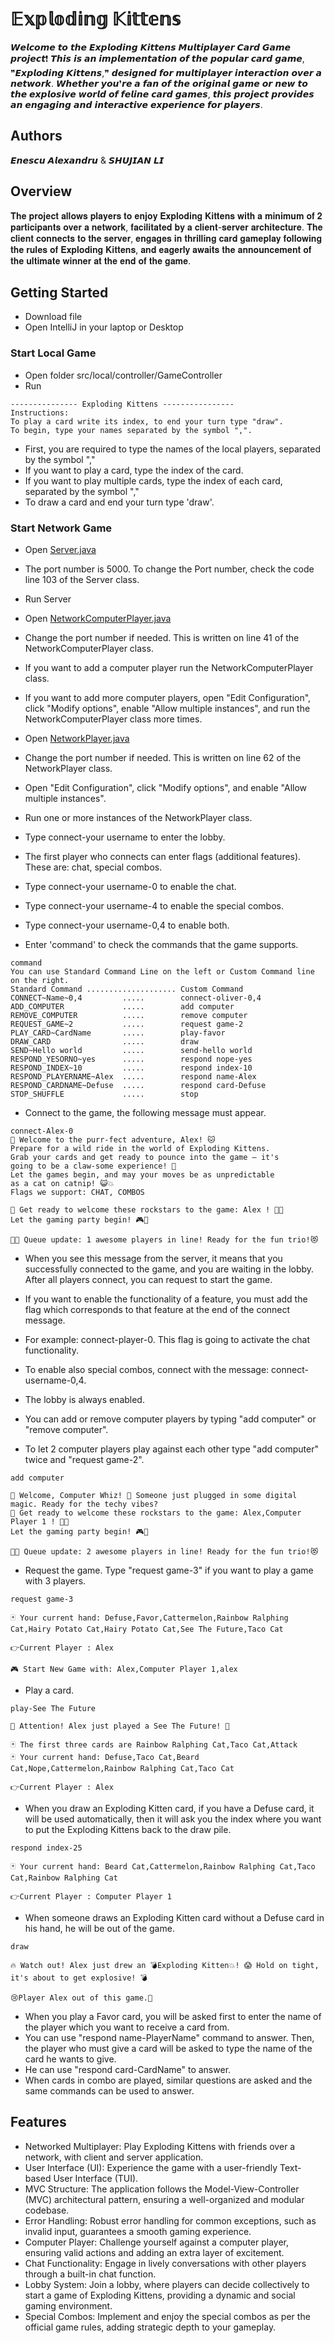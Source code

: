 # 𝔼𝕩𝕡𝕝𝕠𝕕𝕚𝕟𝕘 𝕂𝕚𝕥𝕥𝕖𝕟𝕤
𝙒𝙚𝙡𝙘𝙤𝙢𝙚 𝙩𝙤 𝙩𝙝𝙚 𝙀𝙭𝙥𝙡𝙤𝙙𝙞𝙣𝙜 𝙆𝙞𝙩𝙩𝙚𝙣𝙨 𝙈𝙪𝙡𝙩𝙞𝙥𝙡𝙖𝙮𝙚𝙧 𝘾𝙖𝙧𝙙 𝙂𝙖𝙢𝙚 𝙥𝙧𝙤𝙟𝙚𝙘𝙩❗ 𝙏𝙝𝙞𝙨 𝙞𝙨 𝙖𝙣 𝙞𝙢𝙥𝙡𝙚𝙢𝙚𝙣𝙩𝙖𝙩𝙞𝙤𝙣 𝙤𝙛 𝙩𝙝𝙚 𝙥𝙤𝙥𝙪𝙡𝙖𝙧 𝙘𝙖𝙧𝙙 𝙜𝙖𝙢𝙚, ❞𝙀𝙭𝙥𝙡𝙤𝙙𝙞𝙣𝙜 𝙆𝙞𝙩𝙩𝙚𝙣𝙨,❞ 𝙙𝙚𝙨𝙞𝙜𝙣𝙚𝙙 𝙛𝙤𝙧 𝙢𝙪𝙡𝙩𝙞𝙥𝙡𝙖𝙮𝙚𝙧 𝙞𝙣𝙩𝙚𝙧𝙖𝙘𝙩𝙞𝙤𝙣 𝙤𝙫𝙚𝙧 𝙖 𝙣𝙚𝙩𝙬𝙤𝙧𝙠. 𝙒𝙝𝙚𝙩𝙝𝙚𝙧 𝙮𝙤𝙪❜𝙧𝙚 𝙖 𝙛𝙖𝙣 𝙤𝙛 𝙩𝙝𝙚 𝙤𝙧𝙞𝙜𝙞𝙣𝙖𝙡 𝙜𝙖𝙢𝙚 𝙤𝙧 𝙣𝙚𝙬 𝙩𝙤 𝙩𝙝𝙚 𝙚𝙭𝙥𝙡𝙤𝙨𝙞𝙫𝙚 𝙬𝙤𝙧𝙡𝙙 𝙤𝙛 𝙛𝙚𝙡𝙞𝙣𝙚 𝙘𝙖𝙧𝙙 𝙜𝙖𝙢𝙚𝙨, 𝙩𝙝𝙞𝙨 𝙥𝙧𝙤𝙟𝙚𝙘𝙩 𝙥𝙧𝙤𝙫𝙞𝙙𝙚𝙨 𝙖𝙣 𝙚𝙣𝙜𝙖𝙜𝙞𝙣𝙜 𝙖𝙣𝙙 𝙞𝙣𝙩𝙚𝙧𝙖𝙘𝙩𝙞𝙫𝙚 𝙚𝙭𝙥𝙚𝙧𝙞𝙚𝙣𝙘𝙚 𝙛𝙤𝙧 𝙥𝙡𝙖𝙮𝙚𝙧𝙨.
## Authors
𝙀𝙣𝙚𝙨𝙘𝙪 𝘼𝙡𝙚𝙭𝙖𝙣𝙙𝙧𝙪 & 𝙎𝙃𝙐𝙅𝙄𝘼𝙉 𝙇𝙄

## Overview
𝐓𝐡𝐞 𝐩𝐫𝐨𝐣𝐞𝐜𝐭 𝐚𝐥𝐥𝐨𝐰𝐬 𝐩𝐥𝐚𝐲𝐞𝐫𝐬 𝐭𝐨 𝐞𝐧𝐣𝐨𝐲 𝐄𝐱𝐩𝐥𝐨𝐝𝐢𝐧𝐠 𝐊𝐢𝐭𝐭𝐞𝐧𝐬 𝐰𝐢𝐭𝐡 𝐚 𝐦𝐢𝐧𝐢𝐦𝐮𝐦 𝐨𝐟 𝟐 𝐩𝐚𝐫𝐭𝐢𝐜𝐢𝐩𝐚𝐧𝐭𝐬 𝐨𝐯𝐞𝐫 𝐚 𝐧𝐞𝐭𝐰𝐨𝐫𝐤, 𝐟𝐚𝐜𝐢𝐥𝐢𝐭𝐚𝐭𝐞𝐝 𝐛𝐲 𝐚 𝐜𝐥𝐢𝐞𝐧𝐭-𝐬𝐞𝐫𝐯𝐞𝐫 𝐚𝐫𝐜𝐡𝐢𝐭𝐞𝐜𝐭𝐮𝐫𝐞. 𝐓𝐡𝐞 𝐜𝐥𝐢𝐞𝐧𝐭 𝐜𝐨𝐧𝐧𝐞𝐜𝐭𝐬 𝐭𝐨 𝐭𝐡𝐞 𝐬𝐞𝐫𝐯𝐞𝐫, 𝐞𝐧𝐠𝐚𝐠𝐞𝐬 𝐢𝐧 𝐭𝐡𝐫𝐢𝐥𝐥𝐢𝐧𝐠 𝐜𝐚𝐫𝐝 𝐠𝐚𝐦𝐞𝐩𝐥𝐚𝐲 𝐟𝐨𝐥𝐥𝐨𝐰𝐢𝐧𝐠 𝐭𝐡𝐞 𝐫𝐮𝐥𝐞𝐬 𝐨𝐟 𝐄𝐱𝐩𝐥𝐨𝐝𝐢𝐧𝐠 𝐊𝐢𝐭𝐭𝐞𝐧𝐬, 𝐚𝐧𝐝 𝐞𝐚𝐠𝐞𝐫𝐥𝐲 𝐚𝐰𝐚𝐢𝐭𝐬 𝐭𝐡𝐞 𝐚𝐧𝐧𝐨𝐮𝐧𝐜𝐞𝐦𝐞𝐧𝐭 𝐨𝐟 𝐭𝐡𝐞 𝐮𝐥𝐭𝐢𝐦𝐚𝐭𝐞 𝐰𝐢𝐧𝐧𝐞𝐫 𝐚𝐭 𝐭𝐡𝐞 𝐞𝐧𝐝 𝐨𝐟 𝐭𝐡𝐞 𝐠𝐚𝐦𝐞.

## Getting Started
- Download file
- Open IntelliJ in your laptop or Desktop
### Start Local Game
- Open folder src/local/controller/GameController
- Run
```
--------------- Exploding Kittens ----------------
Instructions:
To play a card write its index, to end your turn type "draw".
To begin, type your names separated by the symbol ",".

```

- First, you are required to type the names of the local players, separated by the symbol ","
- If you want to play a card, type the index of the card.
- If you want to play multiple cards, type the index of each card, separated by the symbol ","
- To draw a card and end your turn type 'draw'.

### Start Network Game
- Open [Server.java](src%2Fnetwork%2Fcontroller%2FServer.java)
- The port number is 5000. To change the Port number, check the code line 103 of the Server class.
- Run Server

- Open [NetworkComputerPlayer.java](src%2Fnetwork%2Fmodel%2FNetworkComputerPlayer.java)
- Change the port number if needed. This is written on line 41 of the NetworkComputerPlayer class.
- If you want to add a computer player run the NetworkComputerPlayer class.
- If you want to add more computer players, open "Edit Configuration", click "Modify options", enable "Allow multiple instances", and run the NetworkComputerPlayer class more times.

- Open [NetworkPlayer.java](src%2Fnetwork%2Fmodel%2FNetworkPlayer.java)
- Change the port number if needed. This is written on line 62 of the NetworkPlayer class.
- Open "Edit Configuration", click "Modify options", and enable "Allow multiple instances".
- Run one or more instances of the NetworkPlayer class.
- Type connect-your username to enter the lobby.
- The first player who connects can enter flags (additional features). These are: chat, special combos.
- Type connect-your username-0 to enable the chat.
- Type connect-your username-4 to enable the special combos.
- Type connect-your username-0,4 to enable both.
- Enter 'command' to check the commands that the game supports.

```
command
You can use Standard Command Line on the left or Custom Command line on the right.
Standard Command .................... Custom Command
CONNECT~Name~0,4         .....        connect-oliver-0,4
ADD_COMPUTER             .....        add computer
REMOVE_COMPUTER          .....        remove computer
REQUEST_GAME~2           .....        request game-2
PLAY_CARD~CardName       .....        play-favor
DRAW_CARD                .....        draw
SEND~Hello world         .....        send-hello world
RESPOND_YESORNO~yes      .....        respond nope-yes
RESPOND_INDEX~10         .....        respond index-10
RESPOND_PLAYERNAME~Alex  .....        respond name-Alex
RESPOND_CARDNAME~Defuse  .....        respond card-Defuse
STOP_SHUFFLE             .....        stop
```
- Connect to the game, the following message must appear.
```
connect-Alex-0
🎉 Welcome to the purr-fect adventure, Alex! 🐱
Prepare for a wild ride in the world of Exploding Kittens.
Grab your cards and get ready to pounce into the game – it's
going to be a claw-some experience! 🚀
Let the games begin, and may your moves be as unpredictable
as a cat on catnip! 😺💥
Flags we support: CHAT, COMBOS

🎉 Get ready to welcome these rockstars to the game: Alex ! 🚀👾
Let the gaming party begin! 🎮💫

👫👬 Queue update: 1 awesome players in line! Ready for the fun trio!😻

```
- When you see this message from the server, it means that you successfully connected to the game, and you are waiting in the lobby. After all players connect, you can request to start the game.

- If you want to enable the functionality of a feature, you must add the flag which corresponds to that feature at the end of the connect message.
- For example: connect-player-0. This flag is going to activate the chat functionality.
- To enable also special combos, connect with the message: connect-username-0,4.
- The lobby is always enabled.

- You can add or remove computer players by typing "add computer" or "remove computer".
- To let 2 computer players play against each other type "add computer" twice and "request game-2".

```
add computer

🤖 Welcome, Computer Whiz! 💾 Someone just plugged in some digital magic. Ready for the techy vibes?
🎉 Get ready to welcome these rockstars to the game: Alex,Computer Player 1 ! 🚀👾
Let the gaming party begin! 🎮💫

👫👬 Queue update: 2 awesome players in line! Ready for the fun trio!😻

```
- Request the game. Type "request game-3" if you want to play a game with 3 players.

```
request game-3

🃏 Your current hand: Defuse,Favor,Cattermelon,Rainbow Ralphing Cat,Hairy Potato Cat,Hairy Potato Cat,See The Future,Taco Cat

👉Current Player : Alex

🎮 Start New Game with: Alex,Computer Player 1,alex

```
- Play a card.
```
play-See The Future

📢 Attention! Alex just played a See The Future! 🎲

🃏 The first three cards are Rainbow Ralphing Cat,Taco Cat,Attack
🃏 Your current hand: Defuse,Taco Cat,Beard Cat,Nope,Cattermelon,Rainbow Ralphing Cat,Taco Cat

👉Current Player : Alex

```

- When you draw an Exploding Kitten card, if you have a Defuse card, it will be used automatically, then it will ask you the index where you want to put the Exploding Kittens back to the draw pile.
```
respond index-25

🃏 Your current hand: Beard Cat,Cattermelon,Rainbow Ralphing Cat,Taco Cat,Rainbow Ralphing Cat

👉Current Player : Computer Player 1
```
- When someone draws an Exploding Kitten card without a Defuse card in his hand, he will be out of the game. 
```
draw

🔥 Watch out! Alex just drew an 💣Exploding Kitten💥! 😱 Hold on tight, it's about to get explosive! 💣

😢Player Alex out of this game.👋
```

- When you play a Favor card, you will be asked first to enter the name of the player which you want to receive a card from. 
- You can use "respond name-PlayerName" command to answer. Then, the player who must give a card will be asked to type the name of the card he wants to give.
- He can use "respond card-CardName" to answer.
- When cards in combo are played, similar questions are asked and the same commands can be used to answer.

## Features
- Networked Multiplayer: Play Exploding Kittens with friends over a network, with client and server application.
- User Interface (UI): Experience the game with a user-friendly Text-based User Interface (TUI).
- MVC Structure: The application follows the Model-View-Controller (MVC) architectural pattern, ensuring a well-organized and modular codebase.
- Error Handling: Robust error handling for common exceptions, such as invalid input, guarantees a smooth gaming experience.
- Computer Player: Challenge yourself against a computer player, ensuring valid actions and adding an extra layer of excitement.
- Chat Functionality: Engage in lively conversations with other players through a built-in chat function.
- Lobby System: Join a lobby, where players can decide collectively to start a game of Exploding Kittens, providing a dynamic and social gaming environment.
- Special Combos: Implement and enjoy the special combos as per the official game rules, adding strategic depth to your gameplay.
